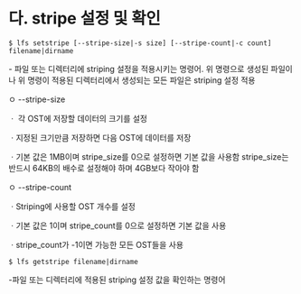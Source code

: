 # 다. stripe 설정 및 확인



```
$ lfs setstripe [--stripe-size|-s size] [--stripe-count|-c count] filename|dirname
```

\- 파일 또는 디렉터리에 striping 설정을 적용시키는 명령어. 위 명령으로 생성된 파일이나 위 명령이 적용된 디렉터리에서 생성되는 모든 파일은 striping 설정 적용

ㅇ --stripe-size

&#x20; ㆍ 각 OST에 저장할 데이터의 크기를 설정

&#x20; ㆍ지정된 크기만큼 저장하면 다음 OST에 데이터를 저장

&#x20; ㆍ기본 값은 1MB이며 stripe\_size를 0으로 설정하면 기본 값을 사용함 stripe\_size는 반드시 64KB의 배수로 설정해야 하며 4GB보다 작아야 함

ㅇ --stripe-count

&#x20; ㆍStriping에 사용할 OST 개수를 설정

&#x20; ㆍ기본 값은 1이며 stripe\_count를 0으로 설정하면 기본 값을 사용

&#x20; ㆍstripe\_count가 -1이면 가능한 모든 OST들을 사용

&#x20;

```
$ lfs getstripe filename|dirname
```

\-파일 또는 디렉터리에 적용된 striping 설정 값을 확인하는 명령어
